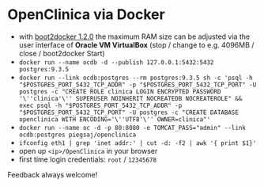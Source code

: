 OpenClinica via Docker
======================

* with [boot2docker 1.2.0](https://github.com/boot2docker/boot2docker) the maximum RAM size can be adjusted via the user interface of **Oracle VM VirtualBox** (stop / change to e.g. 4096MB / close / boot2docker Start)
* `docker run --name ocdb -d --publish 127.0.0.1:5432:5432 postgres:9.3.5`
* `docker run --link ocdb:postgres --rm postgres:9.3.5 sh -c 'psql -h "$POSTGRES_PORT_5432_TCP_ADDR" -p "$POSTGRES_PORT_5432_TCP_PORT" -U postgres -c "CREATE ROLE clinica LOGIN ENCRYPTED PASSWORD '\''clinica'\'' SUPERUSER NOINHERIT NOCREATEDB NOCREATEROLE" && exec psql -h "$POSTGRES_PORT_5432_TCP_ADDR" -p "$POSTGRES_PORT_5432_TCP_PORT" -U postgres -c "CREATE DATABASE openclinica WITH ENCODING='\''UTF8'\'' OWNER=clinica"'`
* `docker run --name oc -d -p 80:8080 -e TOMCAT_PASS="admin" --link ocdb:postgres piegsaj/openclinica`
* `ifconfig eth1 | grep 'inet addr:' | cut -d: -f2 | awk '{ print $1}'`
* open up `<ip>/OpenClinica` in your browser
* first time login credentials: `root` / `12345678`

Feedback always welcome!
